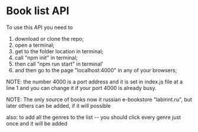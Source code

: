 # Book list API

To use this API you need to

1. download or clone the repo;
2. open a terminal;
3. get to the folder location in terminal;
4. call "npm init" in terminal;
5. then call "npm run start" in terminal'
6. and then go to the page "localhost:4000" in any of your browsers;

NOTE: the number 4000 is a port address and it is set in index.js file at a line 1 and you can change it if your port 4000 is already busy.

NOTE: The only source of books now it russian e-bookstore "labirint.ru", but later others can be added, if it will possible

also: to add all the genres to the list -- you should click every genre just once and it will be added

